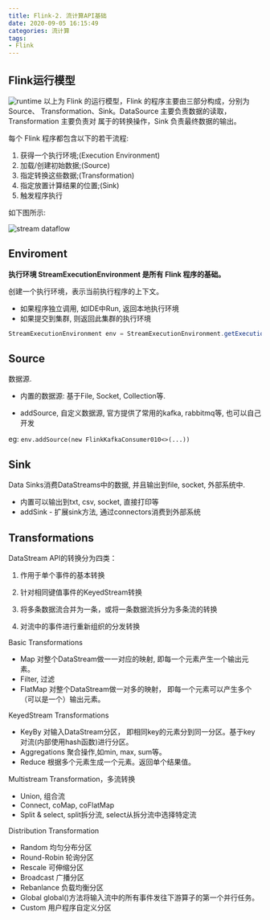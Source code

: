 ```yaml
---
title: Flink-2. 流计算API基础
date: 2020-09-05 16:15:49
categories: 流计算
tags: 
- Flink
---
```


## Flink运行模型

![runtime](https://tva1.sinaimg.cn/large/007S8ZIlly1gj7lszqn0xj30jg04i74i.jpg)
以上为 Flink 的运行模型，Flink 的程序主要由三部分构成，分别为 Source、 Transformation、Sink。DataSource 主要负责数据的读取，Transformation 主要负责对 属于的转换操作，Sink 负责最终数据的输出。

每个 Flink 程序都包含以下的若干流程:

1. 获得一个执行环境;(Execution Environment)
2. 加载/创建初始数据;(Source)
3. 指定转换这些数据;(Transformation)
4. 指定放置计算结果的位置;(Sink)
5. 触发程序执行

如下图所示:
<!--more-->
![stream dataflow](https://tva1.sinaimg.cn/large/007S8ZIlly1gj7ls5f2oej30hl0dswfz.jpg)

## Enviroment

**执行环境 StreamExecutionEnvironment 是所有 Flink 程序的基础。**

创建一个执行环境，表示当前执行程序的上下文。

* 如果程序独立调用, 如IDE中Run, 返回本地执行环境
* 如果提交到集群, 则返回此集群的执行环境

```java
StreamExecutionEnvironment env = StreamExecutionEnvironment.getExecutionEnvironment();
```

## Source

数据源.

* 内置的数据源: 基于File, Socket, Collection等.

* addSource, 自定义数据源, 官方提供了常用的kafka, rabbitmq等, 也可以自己开发

eg: `env.addSource(new FlinkKafkaConsumer010<>(...))`

## Sink

Data Sinks消费DataStreams中的数据, 并且输出到file, socket, 外部系统中.

* 内置可以输出到txt, csv, socket, 直接打印等
* addSink - 扩展sink方法, 通过connectors消费到外部系统

## Transformations

DataStream API的转换分为四类：

1. 作用于单个事件的基本转换

2. 针对相同键值事件的KeyedStream转换

3. 将多条数据流合并为一条，或将一条数据流拆分为多条流的转换

4. 对流中的事件进行重新组织的分发转换

Basic Transformations

* Map
    对整个DataStream做一一对应的映射, 即每一个元素产生一个输出元素。
* Filter, 过滤
* FlatMap
    对整个DataStream做一对多的映射， 即每一个元素可以产生多个（可以是一个）输出元素。

KeyedStream Transformations

* KeyBy
    对输入DataStream分区， 即相同key的元素分到同一分区。基于key对流(内部使用hash函数)进行分区。
* Aggregations
    聚合操作,如min, max, sum等。
* Reduce
    根据多个元素生成一个元素。返回单个结果值。

Multistream Transformation，多流转换

* Union, 组合流
* Connect, coMap, coFlatMap
* Split & select, split拆分流, select从拆分流中选择特定流

Distribution Transformation

* Random
    均匀分布分区
* Round-Robin
    轮询分区
* Rescale
    可伸缩分区
* Broadcast
    广播分区
* Rebanlance
    负载均衡分区
* Global
    global()方法将输入流中的所有事件发往下游算子的第一个并行任务。
* Custom
    用户程序自定义分区
